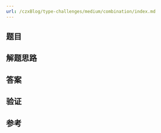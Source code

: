 ```yaml
---
url: /czxBlog/type-challenges/medium/combination/index.md
---
```

## 题目

## 解题思路

## 答案

## 验证

## 参考
